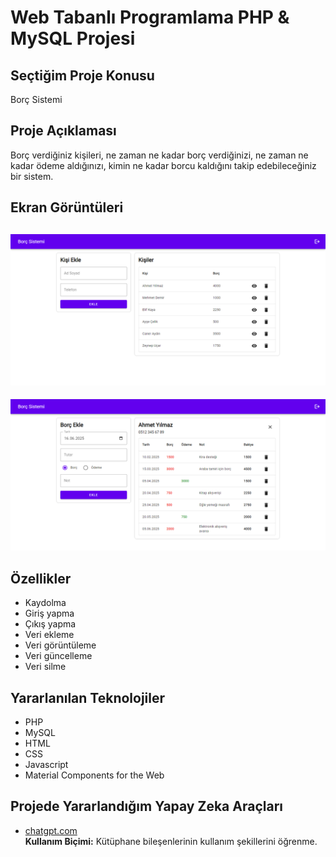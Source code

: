 # Web Tabanlı Programlama PHP & MySQL Projesi

## Seçtiğim Proje Konusu
Borç Sistemi

## Proje Açıklaması
Borç verdiğiniz kişileri, ne zaman ne kadar borç verdiğinizi, ne zaman ne kadar ödeme aldığınızı, kimin ne kadar borcu kaldığını takip edebileceğiniz bir sistem.

## Ekran Görüntüleri
![Görüntü 1](goruntu/goruntu1.png)
---
![Görüntü 2](goruntu/goruntu2.png)

## Özellikler
- Kaydolma
- Giriş yapma
- Çıkış yapma
- Veri ekleme
- Veri görüntüleme
- Veri güncelleme
- Veri silme

## Yararlanılan Teknolojiler
- PHP
- MySQL
- HTML
- CSS
- Javascript
- Material Components for the Web

## Projede Yararlandığım Yapay Zeka Araçları
- [chatgpt.com](https://chatgpt.com)  
**Kullanım Biçimi:** Kütüphane bileşenlerinin kullanım şekillerini öğrenme.
